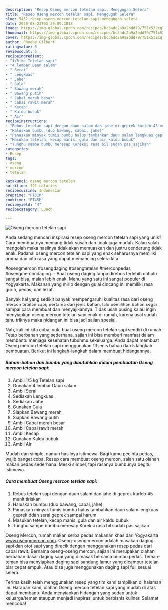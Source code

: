 ```yaml
---
description: "Resep Oseng mercon tetelan sapi, Menggugah Selera"
title: "Resep Oseng mercon tetelan sapi, Menggugah Selera"
slug: 5432-resep-oseng-mercon-tetelan-sapi-menggugah-selera
date: 2020-08-23T03:30:09.301Z
image: https://img-global.cpcdn.com/recipes/bc3adc2a9a2bdd79/751x532cq70/oseng-mercon-tetelan-sapi-foto-resep-utama.jpg
thumbnail: https://img-global.cpcdn.com/recipes/bc3adc2a9a2bdd79/751x532cq70/oseng-mercon-tetelan-sapi-foto-resep-utama.jpg
cover: https://img-global.cpcdn.com/recipes/bc3adc2a9a2bdd79/751x532cq70/oseng-mercon-tetelan-sapi-foto-resep-utama.jpg
author: Phoebe Gilbert
ratingvalue: 5
reviewcount: 6
recipeingredient:
- "1/5 kg Tetelan sapi"
- "4 lembar Daun salam"
- " Serai"
- " Lengkuas"
- " Jahe"
- " Gula"
- " Bawang merah"
- " Bawang putih"
- " Cabai merah besar"
- " Cabai rawit merah"
- " Kecap"
- " Kaldu bubuk"
- " Air"
recipeinstructions:
- "Rebus tetelan sapi dengan daun salam dan jahe di geprek kurleb 45 menit tiriskan"
- "Haluskan bumbu (duo bawang, cabai, jahe)"
- "Panaskan minyak tumis bumbu halus tambahkan daun salam lengkuas geprek ddan serai geprek sampai harum"
- "Masukan tetelan, kecap manis, gula dan air kaldu bubuk"
- "Tunghu sampe bumbu meresap Koreksi rasa bil sudah pas sajikan"
categories:
- Resep
tags:
- oseng
- mercon
- tetelan

katakunci: oseng mercon tetelan 
nutrition: 121 calories
recipecuisine: Indonesian
preptime: "PT31M"
cooktime: "PT45M"
recipeyield: "4"
recipecategory: Lunch

---
```



![Oseng mercon tetelan sapi](https://img-global.cpcdn.com/recipes/bc3adc2a9a2bdd79/751x532cq70/oseng-mercon-tetelan-sapi-foto-resep-utama.jpg)

Anda sedang mencari inspirasi resep oseng mercon tetelan sapi yang unik? Cara membuatnya memang tidak susah dan tidak juga mudah. Kalau salah mengolah maka hasilnya tidak akan memuaskan dan justru cenderung tidak enak. Padahal oseng mercon tetelan sapi yang enak seharusnya memiliki aroma dan cita rasa yang dapat memancing selera kita.

#osengmercon #osengdaging #osengtetelan #merconpedas #osengmercondaging. - Buat oseng daging tanpa direbus terlebih dahulu sangat bisa, malah lebih enak. Menu yang satu ini sangat populer di Yogyakarta. Makanan yang mirip dengan gulai cincang ini memiliki rasa gurih, pedas, dan lezat.

Banyak hal yang sedikit banyak mempengaruhi kualitas rasa dari oseng mercon tetelan sapi, pertama dari jenis bahan, lalu pemilihan bahan segar sampai cara membuat dan menyajikannya. Tidak usah pusing kalau ingin menyiapkan oseng mercon tetelan sapi enak di rumah, karena asal sudah tahu triknya maka hidangan ini bisa jadi sajian spesial.


Nah, kali ini kita coba, yuk, buat oseng mercon tetelan sapi sendiri di rumah. Tetap berbahan yang sederhana, sajian ini bisa memberi manfaat dalam membantu menjaga kesehatan tubuhmu sekeluarga. Anda dapat membuat Oseng mercon tetelan sapi menggunakan 13 jenis bahan dan 5 langkah pembuatan. Berikut ini langkah-langkah dalam membuat hidangannya.

<!--inarticleads1-->

##### Bahan-bahan dan bumbu yang dibutuhkan dalam pembuatan Oseng mercon tetelan sapi:

1. Ambil 1/5 kg Tetelan sapi
1. Gunakan 4 lembar Daun salam
1. Ambil  Serai
1. Sediakan  Lengkuas
1. Sediakan  Jahe
1. Gunakan  Gula
1. Siapkan  Bawang merah
1. Siapkan  Bawang putih
1. Ambil  Cabai merah besar
1. Ambil  Cabai rawit merah
1. Ambil  Kecap
1. Gunakan  Kaldu bubuk
1. Ambil  Air


Mudah dan simple, namun hasilnya istimewa. Bagi kamu pecinta pedas, wajib banget coba. Resep cara membuat oseng mercon, salah satu olahan makan pedas sederhana. Meski simpel, tapi rasanya bumbunya begitu istimewa. 

<!--inarticleads2-->

##### Cara membuat Oseng mercon tetelan sapi:

1. Rebus tetelan sapi dengan daun salam dan jahe di geprek kurleb 45 menit tiriskan
1. Haluskan bumbu (duo bawang, cabai, jahe)
1. Panaskan minyak tumis bumbu halus tambahkan daun salam lengkuas geprek ddan serai geprek sampai harum
1. Masukan tetelan, kecap manis, gula dan air kaldu bubuk
1. Tunghu sampe bumbu meresap Koreksi rasa bil sudah pas sajikan


Oseng Mercon, rumah makan serba pedas makanan khas dari Yogyakarta www.osengmercon.com. Oseng-oseng mercon adalah masakan daging sapi dan otot sapi yang diracik dengan menggunakan resep pedas dari cabai rawit. Bernama oseng-oseng mercon, sajian ini merupakan olahan berbahan dasar daging sapi yang dimasak bersama bumbu pedas. Teman-teman bisa menyiapkan daging sapi sandung lamur yang dicampur tetelan biar cepat empuk. Atau bisa juga menggunakan daging sapi full sesuai selera. 

Terima kasih telah menggunakan resep yang tim kami tampilkan di halaman ini. Harapan kami, olahan Oseng mercon tetelan sapi yang mudah di atas dapat membantu Anda menyiapkan hidangan yang sedap untuk keluarga/teman ataupun menjadi inspirasi untuk berbisnis kuliner. Selamat mencoba!
